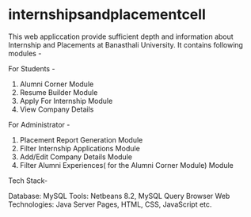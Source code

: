 # internshipsandplacementcell

This web appliccation provide sufficient depth and information about Internship and Placements at Banasthali University.
It contains following modules -

For Students -

1. Alumni Corner Module
2. Resume Builder Module
3. Apply For Internship Module
4. View Company Details

For Administrator -

1. Placement Report Generation Module
2. Filter Internship Applications Module
3. Add/Edit Company Details Module
4. Filter Alumni Experiences( for the Alumni Corner Module) Module


Tech Stack-

Database: MySQL
Tools: Netbeans 8.2, MySQL Query Browser
Web Technologies: Java Server Pages, HTML, CSS, JavaScript etc.
